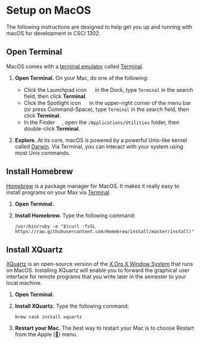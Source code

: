 # Setup on MacOS

The following instructions are designed to help get you up and running with macOS for development in CSCI 1302.

## Open Terminal

MacOS comes with a [terminal emulator](https://en.wikipedia.org/wiki/Terminal_emulator)
called [Terminal](https://support.apple.com/guide/terminal/welcome/mac).

1. **Open Terminal.** On your Mac, do one of the following:
   * Click the Launchpad icon 
     <img src="https://help.apple.com/assets/5B9190B30946221279C5A608/5B9190B30946221279C5A60F/en_US/3cc1cbefea3e97e575172177e505b7a9.png" width="15" height="15">
     in the Dock, type `Terminal` in the search field, then click **Terminal**.
   * Click the Spotlight icon 
     <img src="https://support.apple.com/library/content/dam/edam/applecare/images/en_US/il/macos-spotlight-search-menu-bar-icon.png" width="15" height="15">
     in the upper-right corner of the menu bar (or press Command-Space), type `Terminal` in the search field, 
     then click **Terminal**.
   * In the Finder 
     <img src="https://help.apple.com/assets/5B9190B30946221279C5A608/5B9190B30946221279C5A60F/en_US/937fa92677a2c49a18fa81070e5d8419.png" width="15" height="15">, 
     open the `/Applications/Utilities` folder, then double-click **Terminal**.
     
2. **Explore.** At its core, macOS is powered by a powerful Unix-like kernel called 
   [Darwin](https://en.wikipedia.org/wiki/Darwin_(operating_system)). 
   Via Terminal, you can interact with your system using most Unix commands.

## Install Homebrew

[Homebrew](https://brew.sh) is a package manager for MacOS. It makes it really easy to install programs
on your Max via [Terminal](https://support.apple.com/guide/terminal/welcome/mac). 

1. **Open Terminal.**

2. **Install Homebrew.** Type the following command:
   ```
   /usr/bin/ruby -e "$(curl -fsSL https://raw.githubusercontent.com/Homebrew/install/master/install)"
   ```
   
## Install XQuartz

[XQuartz](https://www.xquartz.org) is an open-source version of the 
[X.Org X Window System](http://www.x.org/) that runs on MacOS.
Installing XQuartz will enable you to forward the graphical user interface
for remote programs that you write later in the semester to your local machine.

1. **Open Terminal.**

2. **Install XQuartz.** Type the following command:
   ```
   brew cask install xquartz
   ```
   
3. **Restart your Mac.** The best way to restart your Mac is to choose Restart from the Apple () menu.

